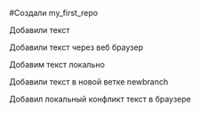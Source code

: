 #Создали my_first_repo

 Добавили текст

 Добавили текст через веб браузер

Добавим текст локально

Добавили текст в новой ветке newbranch

Добавил локальный конфликт текст в браузере

